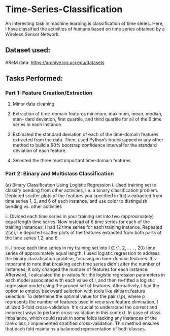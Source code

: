 # Time-Series-Classification
An interesting task in machine learning is classification of time series. Here, I have classified the activities of humans based on time series obtained by a Wireless Sensor Network. 

## Dataset used:  
AReM data: https://archive.ics.uci.edu/datasets

## Tasks Performed: 
### Part 1:  Feature Creation/Extraction

1. Minor data cleaning
   
2. Extraction of time-domain features minimum, maximum, mean, median, stan-
dard deviation, first quartile, and third quartile for all of the 6 time series
in each instance.

3. Estimated the standard deviation of each of the time-domain features
extracted from the data. Then, used Python’s bootstrapped or any other
method to build a 90% bootsrap confidence interval for the standard deviation
of each feature.

4. Selected the three most important time-domain features

### Part 2: Binary and Multiclass Classification

(a) Binary Classification Using Logistic Regression
i. Used training set to classify bending from other activities, i.e. a binary classification problem. Depicted scatter plots of the features you specified in 1(c)iv extracted from time series 1, 2, and 6 of each instance, and use color to distinguish bending vs. other activities

ii. Divided each time series in your training set into two (approximately) equal
length time series. Now instead of 6 time series for each of the training
instances, I had 12 time series for each training instance. Repeated 2(a)i, i.e depicted scatter plots of the features extracted from both parts of the time series 1,2, and 6.

iii. I broke each time series in my training set into  l ∈ {1, 2, . . . , 20}  time series of approximately equal length. I used logistic regression to address the binary classification problem, focusing on time-domain features. It's important to note that breaking each time series didn't alter the number of instances; it only changed the number of features for each instance. Afterward, I calculated the p-values for the logistic regression parameters in each model associated with each value of l, and then re-fitted a logistic regression model using the pruned set of features.
Alternatively, I had the option to employ backward selection with tools like sklearn.feature selection. To determine the optimal value for the pair (l,p), where p represents the number of features used in recursive feature elimination, I utilized 5-fold cross-validation. It's crucial to understand the correct and incorrect ways to perform cross-validation in this context.
In case of class imbalance, which could result in some folds lacking any instances of the rare class, I implemented stratified cross-validation. This method ensures that each fold maintains a balanced representation of both classes.





